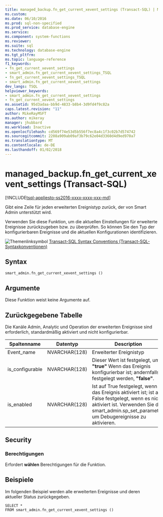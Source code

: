 ```yaml
---
title: managed_backup.fn_get_current_xevent_settings (Transact-SQL) | Microsoft Docs
ms.custom: 
ms.date: 06/10/2016
ms.prod: sql-non-specified
ms.prod_service: database-engine
ms.service: 
ms.component: system-functions
ms.reviewer: 
ms.suite: sql
ms.technology: database-engine
ms.tgt_pltfrm: 
ms.topic: language-reference
f1_keywords:
- fn_get_current_xevent_settings
- smart_admin.fn_get_current_xevent_settings_TSQL
- fn_get_current_xevent_settings_TSQL
- smart_admin.fn_get_current_xevent_settings
dev_langs: TSQL
helpviewer_keywords:
- smart_admin.fn_get_current_xevent_settings
- fn_get_current_xevent_settings
ms.assetid: 95d3adaa-bb9d-4833-b8b4-3d9fd4f9c82a
caps.latest.revision: "11"
author: MikeRayMSFT
ms.author: mikeray
manager: jhubbard
ms.workload: Inactive
ms.openlocfilehash: cd569f74e53d5b556f7ec8a4c1f3c02b7d574742
ms.sourcegitcommit: 2208a909ab09af3b79c62e04d3360d4d9ed970a7
ms.translationtype: MT
ms.contentlocale: de-DE
ms.lasthandoff: 01/02/2018
---
```

# <a name="managedbackupfngetcurrentxeventsettings-transact-sql"></a>managed_backup.fn_get_current_xevent_settings (Transact-SQL)
[!INCLUDE[tsql-appliesto-ss2016-xxxx-xxxx-xxx-md](../../includes/tsql-appliesto-ss2016-xxxx-xxxx-xxx-md.md)]

  Gibt eine Zeile für jeden erweiterten Ereignistyp zurück, der von Smart Admin unterstützt wird.  
  
 Verwenden Sie diese Funktion, um die aktuellen Einstellungen für erweiterte Ereignisse zurückzugeben bzw. zu überprüfen. So können Sie den Typ der konfigurierbaren Ereignisse und die aktuellen Konfigurationen identifizieren.  
  
 ![Themenlinksymbol](../../database-engine/configure-windows/media/topic-link.gif "Topic link icon") [Transact-SQL Syntax Conventions (Transact-SQL-Syntaxkonventionen)](../../t-sql/language-elements/transact-sql-syntax-conventions-transact-sql.md)  
  
## <a name="syntax"></a>Syntax  
  
```sql  
smart_admin.fn_get_current_xevent_settings ()   
```  
  
##  <a name="Arguments"></a> Argumente  
 Diese Funktion weist keine Argumente auf.  
  
## <a name="table-returned"></a>Zurückgegebene Tabelle  
 Die Kanäle Admin, Analytic und Operation der erweiterten Ereignisse sind erforderlich, standardmäßig aktiviert und nicht konfigurierbar.  
  
|Spaltenname|Datentyp|Description|  
|-----------------|---------------|-----------------|  
|Event_name|NVARCHAR(128)|Erweiterter Ereignistyp|  
|is_configurable|NVARCHAR(128)|Dieser Wert ist festgelegt, um **"true"** Wenn das Ereignis konfigurierbar ist; andernfalls festgelegt werden, **"false"**.|  
|is_enabled|NVARCHAR(128)|Ist auf True festgelegt, wenn das Ereignis aktiviert ist; ist auf False festgelegt, wenn es nicht aktiviert ist. Verwenden Sie den smart_admin.sp_set_parameter, um Debugereignisse zu aktivieren.|  
  
## <a name="security"></a>Security  
  
### <a name="permissions"></a>Berechtigungen  
 Erfordert **wählen** Berechtigungen für die Funktion.  
  
## <a name="examples"></a>Beispiele  
 Im folgenden Beispiel werden alle erweiterten Ereignisse und deren aktueller Status zurückgegeben.  
  
```  
SELECT *   
FROM smart_admin.fn_get_current_xevent_settings ()  
  
```  
  
  
